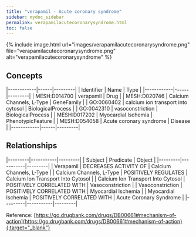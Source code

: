 ```yaml
---
title: "verapamil - Acute coronary syndrome"
sidebar: mydoc_sidebar
permalink: verapamilacutecoronarysyndrome.html
toc: false 
---
```


{% include image.html url="images/verapamilacutecoronarysyndrome.png" file="verapamilacutecoronarysyndrome.png" alt="verapamilacutecoronarysyndrome" %}

## Concepts

|------------|------|---------|
| Identifier | Name | Type    |
|------------|------|---------|
| MESH:D014700 | verapamil | Drug |
| MESH:D020746 | Calcium Channels, L-Type | GeneFamily |
| GO:0060402 | calcium ion transport into cytosol | BiologicalProcess |
| GO:0042310 | vasoconstriction | BiologicalProcess |
| MESH:D017202 | Myocardial Ischemia | PhenotypicFeature |
| MESH:D054058 | Acute coronary syndrome | Disease |
|------------|------|---------|

## Relationships

|---------|-----------|---------|
| Subject | Predicate | Object  |
|---------|-----------|---------|
| Verapamil | DECREASES ACTIVITY OF | Calcium Channels, L-Type |
| Calcium Channels, L-Type | POSITIVELY REGULATES | Calcium Ion Transport Into Cytosol |
| Calcium Ion Transport Into Cytosol | POSITIVELY CORRELATED WITH | Vasoconstriction |
| Vasoconstriction | POSITIVELY CORRELATED WITH | Myocardial Ischemia |
| Myocardial Ischemia | POSITIVELY CORRELATED WITH | Acute Coronary Syndrome |
|---------|-----------|---------|

Reference: [https://go.drugbank.com/drugs/DB00661#mechanism-of-action](https://go.drugbank.com/drugs/DB00661#mechanism-of-action){:target="_blank"}